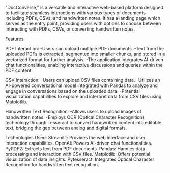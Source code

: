 "DocConverse," is a versatile and interactive web-based platform designed to facilitate seamless interactions with various types of documents including PDFs, CSVs, and handwritten notes.
It has a landing page which serves as the entry point, providing users with options to choose between interacting with PDFs, CSVs, or converting handwritten notes.

Features:

PDF Interaction:
-Users can upload multiple PDF documents.
-Text from the uploaded PDFs is extracted, segmented into smaller chunks, and stored in a vectorized format for further analysis.
-The application integrates AI-driven chat functionalities, enabling interactive discussions and queries within the PDF content.

CSV Interaction:
-Users can upload CSV files containing data.
-Utilizes an AI-powered conversational model integrated with Pandas to analyze and engage in conversations based on the uploaded data.
-Potential visualization capabilities to explore and interpret data from CSV files using Matplotlib.

Handwritten Text Recognition:
-Allows users to upload images of handwritten notes.
-Employs OCR (Optical Character Recognition) technology through Tesseract to convert handwritten content into editable text, bridging the gap between analog and digital formats.

Technologies Used:
Streamlit: Provides the web interface and user interaction capabilities.
OpenAI: Powers AI-driven chat functionalities.
PyPDF2: Extracts text from PDF documents.
Pandas: Handles data processing and interaction with CSV files.
Matplotlib: Offers potential visualization of data insights.
Pytesseract: Integrates Optical Character Recognition for handwritten text recognition.
